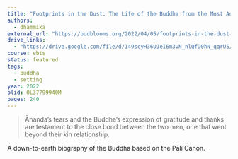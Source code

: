 ```yaml
---
title: "Footprints in the Dust: The Life of the Buddha from the Most Ancient Sources"
authors:
  - dhammika
external_url: "https://budblooms.org/2022/04/05/footprints-in-the-dust-the-life-of-the-buddha-from-the-most-ancient-sources/"
drive_links:
  - "https://drive.google.com/file/d/149scyH36UJeI6m3vN_nlQfD0hN_qqrU5/view?usp=drivesdk"
course: ebts
status: featured
tags:
  - buddha
  - setting
year: 2022
olid: OL37799940M
pages: 240
---
```


> Ānanda’s tears and the Buddha’s expression of gratitude and thanks are testament to the close bond between the two men, one that went beyond their kin relationship.

A down-to-earth biography of the Buddha based on the Pāli Canon.
